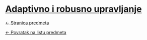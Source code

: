 # [Adaptivno i robusno upravljanje](https://www.github.com/studosi-fer/ARU)
[<- Stranica predmeta](https://www.fer.unizg.hr/predmet/aru)

[<- Povratak na listu predmeta](https://www.github.com/studosi/FER)